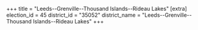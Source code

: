 +++
title = "Leeds--Grenville--Thousand Islands--Rideau Lakes"
[extra]
election_id = 45
district_id = "35052"
district_name = "Leeds--Grenville--Thousand Islands--Rideau Lakes"
+++

